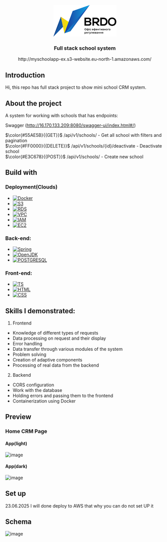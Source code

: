 <br />
<div align="center">
  <a href="https://github.com/DaniilZotin/Spring-users-system">
    <img src="Images/logo.png" alt="Logo" width="200" height="100">
  </a>

<h3 align="center" >Full stack school system</h3>
http://myschoolapp-ex.s3-website.eu-north-1.amazonaws.com/

</div>

## Introduction
Hi, this repo has full stack project to show mini school CRM system.


## About the project
A system for working with schools that has endpoints:

Swagger
(http://16.170.133.209:8080/swagger-ui/index.html#/)

$\color{#55AE5B}{{GET}}$  /api/v1/schools/ - Get all school with filters and pagination<br/>
$\color{#FF0000}{{DELETE}}$ /api/v1/schools/{id}/deactivate - Deactivate school<br/>
$\color{#E3C678}{{POST}}$ /api/v1/schools/ - Create new school<br/>

## Build with
### Deployment(Clouds)
* [![Docker][Docker]][Docker-url]
* [![S3][S3]][S3-url]
* [![RDS][RDS]][RDS-url]
* [![VPC][VPC]][VPC-url]
* [![IAM][IAM]][IAM-url]
* [![EC2][EC2]][EC2-url]
  
### Back-end:
* [![Spring][Spring]][Spring-url]
* [![OpenJDK][OpenJDK]][Docker-url]
* [![POSTGRESQL][POSTGRESQL]][POSTGRESQL-url]

### Front-end:
* [![TS][TS]][TS-url]
* [![HTML][HTML]][HTML-url]
* [![CSS][CSS]][CSS-url]

## Skills I demonstrated:
1. Frontend
* Knowledge of different types of requests
* Data processing on request and their display
* Error handling
* Data transfer through various modules of the system
* Problem solving
* Creation of adaptive components
* Processing of real data from the backend

2. Backend
* СORS configuration
* Work with the database
* Holding errors and passing them to the frontend
* Containerization using Docker

## Preview
### Home CRM Page
#### App(light)
![image](https://github.com/user-attachments/assets/cede0955-eed2-439f-b328-132b9817f67a)

#### App(dark)
![image](https://github.com/user-attachments/assets/471d4a70-e532-474a-ad41-8d8847c00a52)

## Set up
23.06.2025 I will done deploy to AWS that why you can do not set UP it 

## Schema
![image](https://github.com/user-attachments/assets/0f2d0937-d24b-406b-bdb1-3f63690854cd)































[Spring]: https://img.shields.io/badge/Spring-6DB33F?style=for-the-badge&logo=spring&logoColor=white
[Spring-url]: https://spring.io/projects/spring-framework

[S3]: https://img.shields.io/badge/AWS-(S3)-108a0a?style=for-the-badge
[S3-url]: https://www.cloudflare.com/en-gb/lp/pg-cloudflare-r2-vs-aws-s3/?utm_medium=cpc&utm_source=google&utm_campaign=2023-q4-acq-gbl-developers-r2-ge-general-paygo_mlt_all_g_search_bg_exp__dev&utm_content=r2-competitor&gad_source=1&gad_campaignid=20580233211&gbraid=0AAAAADnzVeS3tbAd3GjI7r3h2NzC17aMp&gclid=CjwKCAjw9uPCBhATEiwABHN9K2smKz-L2y80nDw-XK245BLTh8Pgv0P8gybCbw0ktmf3vPh2PZh1rxoCo_QQAvD_BwE&gclsrc=aw.ds

[RDS]: https://img.shields.io/badge/AWS-(RDS)-122ea1?style=for-the-badge
[RDS-url]: https://aws.amazon.com/rds/

[VPC]: https://img.shields.io/badge/AWS-(VPC)-5b23b0?style=for-the-badge
[VPC-url]:  https://aws.amazon.com/vpc/

[IAM]: https://img.shields.io/badge/AWS-(IAM)-bd1528?style=for-the-badge
[IAM-url]:  https://aws.amazon.com/iam/

[EC2]: https://img.shields.io/badge/AWS-(EC2)-e0ae24?style=for-the-badge
[EC2-url]:  https://aws.amazon.com/ec2/

[Docker]: https://img.shields.io/badge/Docker-2496ED?style=for-the-badge&logo=docker&logoColor=white
[Docker-url]: https://www.docker.com/

[OpenJDK]: https://img.shields.io/badge/OpenJDK-000000?style=for-the-badge&logo=openjdk&logoColor=white
[OpenJDK-url]: https://openjdk.org/

[POSTGRESQL]: https://img.shields.io/badge/postgresql-4169E1?style=for-the-badge&logo=postgresql&logoColor=white
[POSTGRESQL-url]: https://www.postgresql.org/

[TS]: https://img.shields.io/badge/typescript-3178C6?style=for-the-badge&logo=typescript&logoColor=white
[TS-url]: https://www.typescriptlang.org/

[HTML]: https://img.shields.io/badge/html-E34F26?style=for-the-badge&logo=HTML5&logoColor=white
[HTML-url]: https://developer.mozilla.org/en-US/docs/Web/HTML

[CSS]: https://img.shields.io/badge/CSS3-1572B6?style=for-the-badge&logo=CSS3&logoColor=white
[CSS-url]: https://devdocs.io/css/
